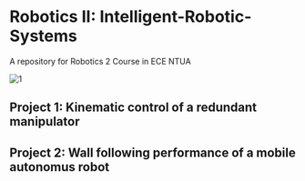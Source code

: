 # Robotics II: Intelligent-Robotic-Systems

A repository for Robotics 2 Course in ECE NTUA

![1](https://user-images.githubusercontent.com/50829499/111785018-bfeed500-88c4-11eb-9f20-84f79bce7470.jpeg)

## Project 1: Κinematic control of a redundant manipulator

## Project 2: Wall following performance of a mobile autonomus robot
